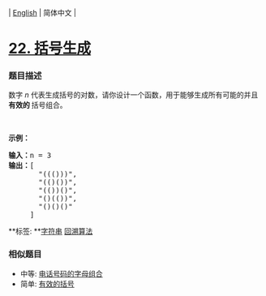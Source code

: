 | [English](README_EN.md) | 简体中文 |

# [22. 括号生成](https://leetcode-cn.com/problems/generate-parentheses)
 ### 题目描述
<p>数字 <em>n</em>&nbsp;代表生成括号的对数，请你设计一个函数，用于能够生成所有可能的并且 <strong>有效的 </strong>括号组合。</p>

<p>&nbsp;</p>

<p><strong>示例：</strong></p>

<pre><strong>输入：</strong>n = 3
<strong>输出：</strong>[
       &quot;((()))&quot;,
       &quot;(()())&quot;,
       &quot;(())()&quot;,
       &quot;()(())&quot;,
       &quot;()()()&quot;
     ]
</pre>

**标签:	**[字符串](https://leetcode-cn.com/tag/string) [回溯算法](https://leetcode-cn.com/tag/backtracking) 
 ### 相似题目
- 中等:	[电话号码的字母组合](https://leetcode-cn.com/problems/letter-combinations-of-a-phone-number) 
- 简单:	[有效的括号](https://leetcode-cn.com/problems/valid-parentheses) 
